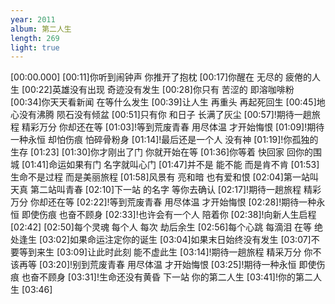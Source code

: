 ```yaml
---
year: 2011
album: 第二人生
length: 269
light: true
---
```

[00:00.000]
[00:11]你听到闹钟声 你推开了抱枕
[00:17]你醒在 无尽的 疲倦的人生
[00:22]英雄没有出现 奇迹没有发生
[00:28]你只有 苦涩的 即溶咖啡粉
[00:34]你天天看新闻 在等什么发生
[00:39]让人生 再重头 再起死回生
[00:45]地心没有沸腾 陨石没有倾盆
[00:51]只有你 和日子 长满了灰尘
[00:57]!期待一趟旅程 精彩万分 你却还在等
[01:03]!等到荒废青春 用尽体温 才开始悔恨
[01:09]!期待一种永恒 却怕伤痕 怕碎骨粉身
[01:14]!最后还是一个人 没有神
[01:19]!你孤独的生存
[01:23]
[01:30]你才刚出了门 你就开始在等
[01:36]你等着 快回家 回你的围城
[01:41]命运如果有门 名字就叫心门
[01:47]并不是 能不能 而是肯不肯
[01:53]生命不是过程 而是美丽旅程
[01:58]风景有 亮和暗 也有爱和恨
[02:04]第一站叫天真 第二站叫青春
[02:10]下一站 的名字 等你去确认
[02:17]!期待一趟旅程 精彩万分 你却还在等
[02:22]!等到荒废青春 用尽体温 才开始悔恨
[02:28]!期待一种永恒 即使伤痕 也奋不顾身
[02:33]!也许会有一个人 陪着你
[02:38]!向新人生启程
[02:42]
[02:50]每个灵魂 每个人 每次 劫后余生
[02:56]每个心跳 每滴泪 在等 绝处逢生
[03:02]如果命运注定你的诞生
[03:04]如果末日始终没有发生
[03:07]不要等到来生
[03:09]让此时此刻 能不虚此生
[03:14]!期待一趟旅程 精采万分 你不该再等
[03:20]!别到荒废青春 用尽体温 才开始悔恨
[03:25]!期待一种永恒 即使伤痕 也奋不顾身
[03:31]!生命还没有黄昏 下一站 你的第二人生
[03:41]!你的第二人生
[03:46]